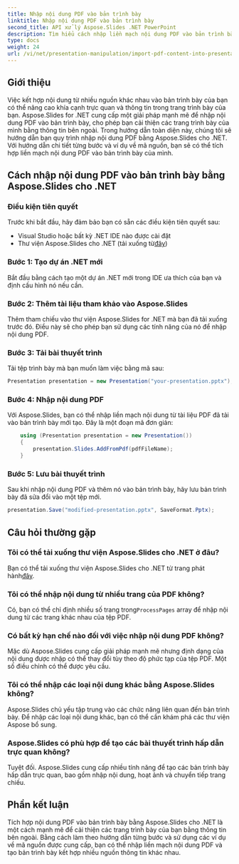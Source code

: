 ```yaml
---
title: Nhập nội dung PDF vào bản trình bày
linktitle: Nhập nội dung PDF vào bản trình bày
second_title: API xử lý Aspose.Slides .NET PowerPoint
description: Tìm hiểu cách nhập liền mạch nội dung PDF vào bản trình bày bằng Aspose.Slides cho .NET. Hướng dẫn từng bước kèm theo mã nguồn này sẽ giúp bạn cải thiện bản trình bày của mình bằng cách tích hợp nội dung PDF bên ngoài.
type: docs
weight: 24
url: /vi/net/presentation-manipulation/import-pdf-content-into-presentations/
---
```


## Giới thiệu
Việc kết hợp nội dung từ nhiều nguồn khác nhau vào bản trình bày của bạn có thể nâng cao khía cạnh trực quan và thông tin trong trang trình bày của bạn. Aspose.Slides for .NET cung cấp một giải pháp mạnh mẽ để nhập nội dung PDF vào bản trình bày, cho phép bạn cải thiện các trang trình bày của mình bằng thông tin bên ngoài. Trong hướng dẫn toàn diện này, chúng tôi sẽ hướng dẫn bạn quy trình nhập nội dung PDF bằng Aspose.Slides cho .NET. Với hướng dẫn chi tiết từng bước và ví dụ về mã nguồn, bạn sẽ có thể tích hợp liền mạch nội dung PDF vào bản trình bày của mình.

## Cách nhập nội dung PDF vào bản trình bày bằng Aspose.Slides cho .NET

### Điều kiện tiên quyết
Trước khi bắt đầu, hãy đảm bảo bạn có sẵn các điều kiện tiên quyết sau:
- Visual Studio hoặc bất kỳ .NET IDE nào được cài đặt
-  Thư viện Aspose.Slides cho .NET (tải xuống từ[đây](https://releases.aspose.com/slides/net/))

### Bước 1: Tạo dự án .NET mới
Bắt đầu bằng cách tạo một dự án .NET mới trong IDE ưa thích của bạn và định cấu hình nó nếu cần.

### Bước 2: Thêm tài liệu tham khảo vào Aspose.Slides
Thêm tham chiếu vào thư viện Aspose.Slides for .NET mà bạn đã tải xuống trước đó. Điều này sẽ cho phép bạn sử dụng các tính năng của nó để nhập nội dung PDF.

### Bước 3: Tải bài thuyết trình
Tải tệp trình bày mà bạn muốn làm việc bằng mã sau:

```csharp
Presentation presentation = new Presentation("your-presentation.pptx");
```

### Bước 4: Nhập nội dung PDF
Với Aspose.Slides, bạn có thể nhập liền mạch nội dung từ tài liệu PDF đã tải vào bản trình bày mới tạo. Đây là một đoạn mã đơn giản:

```csharp
    using (Presentation presentation = new Presentation())
    {
        presentation.Slides.AddFromPdf(pdfFileName);
    }
```

### Bước 5: Lưu bài thuyết trình
Sau khi nhập nội dung PDF và thêm nó vào bản trình bày, hãy lưu bản trình bày đã sửa đổi vào một tệp mới.

```csharp
presentation.Save("modified-presentation.pptx", SaveFormat.Pptx);
```

## Câu hỏi thường gặp

### Tôi có thể tải xuống thư viện Aspose.Slides cho .NET ở đâu?
 Bạn có thể tải xuống thư viện Aspose.Slides cho .NET từ trang phát hành[đây](https://releases.aspose.com/slides/net/).

### Tôi có thể nhập nội dung từ nhiều trang của PDF không?
Có, bạn có thể chỉ định nhiều số trang trong`ProcessPages` array để nhập nội dung từ các trang khác nhau của tệp PDF.

### Có bất kỳ hạn chế nào đối với việc nhập nội dung PDF không?
Mặc dù Aspose.Slides cung cấp giải pháp mạnh mẽ nhưng định dạng của nội dung được nhập có thể thay đổi tùy theo độ phức tạp của tệp PDF. Một số điều chỉnh có thể được yêu cầu.

### Tôi có thể nhập các loại nội dung khác bằng Aspose.Slides không?
Aspose.Slides chủ yếu tập trung vào các chức năng liên quan đến bản trình bày. Để nhập các loại nội dung khác, bạn có thể cần khám phá các thư viện Aspose bổ sung.

### Aspose.Slides có phù hợp để tạo các bài thuyết trình hấp dẫn trực quan không?
Tuyệt đối. Aspose.Slides cung cấp nhiều tính năng để tạo các bản trình bày hấp dẫn trực quan, bao gồm nhập nội dung, hoạt ảnh và chuyển tiếp trang chiếu.

## Phần kết luận
Tích hợp nội dung PDF vào bản trình bày bằng Aspose.Slides cho .NET là một cách mạnh mẽ để cải thiện các trang trình bày của bạn bằng thông tin bên ngoài. Bằng cách làm theo hướng dẫn từng bước và sử dụng các ví dụ về mã nguồn được cung cấp, bạn có thể nhập liền mạch nội dung PDF và tạo bản trình bày kết hợp nhiều nguồn thông tin khác nhau.
